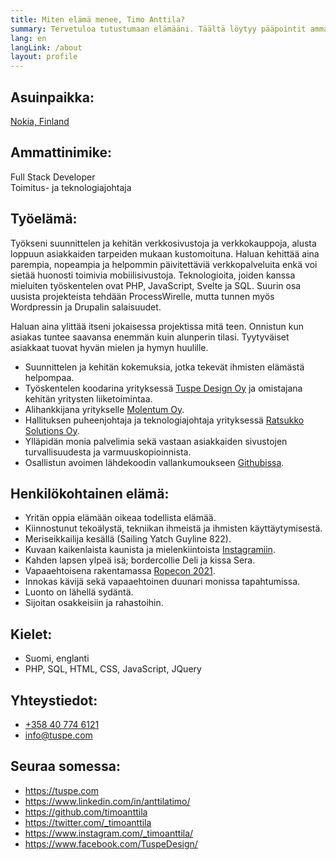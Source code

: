 ```yaml
---
title: Miten elämä menee, Timo Anttila?
summary: Tervetuloa tutustumaan elämääni. Täältä löytyy pääpointit ammatillisesta ja henkilökohtaisesta elämästani. Sivua päivitetään tarvittaessa.
lang: en
langLink: /about
layout: profile
---
```


## Asuinpaikka:

[Nokia, Finland](https://goo.gl/maps/k437LzVrvYzhUvXV9 "Google Maps")

## Ammattinimike:

Full Stack Developer  
Toimitus- ja teknologiajohtaja

## Työelämä:

Työkseni suunnittelen ja kehitän verkkosivustoja ja verkkokauppoja, alusta loppuun asiakkaiden tarpeiden mukaan kustomoituna. Haluan kehittää aina parempia, nopeampia ja helpommin päivitettäviä verkkopalveluita enkä voi sietää huonosti toimivia mobiilisivustoja. Teknologioita, joiden kanssa mieluiten työskentelen ovat PHP, JavaScript, Svelte ja SQL. Suurin osa uusista projekteista tehdään ProcessWirelle, mutta tunnen myös Wordpressin ja Drupalin salaisuudet.

Haluan aina ylittää itseni jokaisessa projektissa mitä teen. Onnistun kun asiakas tuntee saavansa enemmän kuin alunperin tilasi. Tyytyväiset asiakkaat tuovat hyvän mielen ja hymyn huulille.

- Suunnittelen ja kehitän kokemuksia, jotka tekevät ihmisten elämästä helpompaa.
- Työskentelen koodarina yrityksessä <a href="https://tuspe.com/" rel="noopener me" target="_blank">Tuspe Design Oy</a> ja omistajana kehitän yritysten liiketoimintaa.
- Alihankkijana yritykselle <a href="https://molentum.fi/" rel="noopener" target="_blank">Molentum Oy</a>.
- Hallituksen puheenjohtaja ja teknologiajohtaja yrityksessä <a href="https://www.ratsukko.com/" rel="noopener me" target="_blank" title="Booking calendar Ratsukko">Ratsukko Solutions Oy</a>.
- Ylläpidän monia palvelimia sekä vastaan asiakkaiden sivustojen turvallisuudesta ja varmuuskopioinnista.
- Osallistun avoimen lähdekoodin vallankumoukseen <a href="https://github.com/timoanttila?tab=repositories" rel="noopener me" target="_blank" title="Tutustu avoimen lähdenkoodin projekteihin">Githubissa</a>.

## Henkilökohtainen elämä:

- Yritän oppia elämään oikeaa todellista elämää.
- Kiinnostunut tekoälystä, tekniikan ihmeistä ja ihmisten käyttäytymisestä.
- Meriseikkailija kesällä (Sailing Yatch Guyline 822).
- Kuvaan kaikenlaista kaunista ja mielenkiintoista <a href="https://www.instagram.com/_timoanttila/" rel="noopener me" target="_blank" title="Seuraa kuvattua elämääni Instagramissa">Instagramiin</a>.
- Kahden lapsen ylpeä isä; bordercollie Deli ja kissa Sera.
- Vapaaehtoisena rakentamassa <a href="https://ropecon.fi/" title="Suomalainen vuosittainen roolipelitapahtuma Ropecon" target="_blank">Ropecon 2021</a>.
- Innokas kävijä sekä vapaaehtoinen duunari monissa tapahtumissa.
- Luonto on lähellä sydäntä.
- Sijoitan osakkeisiin ja rahastoihin.

## Kielet:

- Suomi, englanti
- PHP, SQL, HTML, CSS, JavaScript, JQuery

## Yhteystiedot:

- <a href="tel:+358407746121" rel="nofollow">+358 40 774 6121</a>
- <a href="mailto:info@tuspe.com" rel="nofollow">info@tuspe.com</a>

## Seuraa somessa:

- <a href="https://tuspe.com" rel="noopener me" target="_blank" title="Tuspe Design toteuttaa visuaalisesti upeat ja hakukoneoptimoidut kotisivut yritykselle.">https://tuspe.com</a>
- <a href="https://www.linkedin.com/in/anttilatimo/" rel="noopener me" target="_blank" title="LinkedIn">https://www.linkedin.com/in/anttilatimo/</a>
- <a href="https://github.com/timoanttila" rel="noopener me" target="_blank" title="Avoimen lähdekoodin projektit nähtävässä Githubissa">https://github.com/timoanttila</a>
- <a href="https://twitter.com/_timoanttila" rel="noopener me" target="_blank" title="Seuraa Twitterissä">https://twitter.com/_timoanttila</a>
- <a href="https://www.instagram.com/_timoanttila/" rel="noopener me" target="_blank" title="Seuraa Instagramissa">https://www.instagram.com/_timoanttila/</a>
- <a href="https://www.facebook.com/TuspeDesign/" rel="noopener me" target="_blank" title="Tuspe Design Facebookissa">https://www.facebook.com/TuspeDesign/</a>